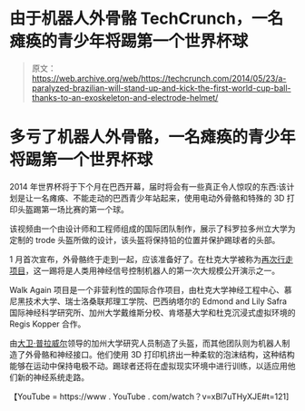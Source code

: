 # 由于机器人外骨骼 TechCrunch，一名瘫痪的青少年将踢第一个世界杯球

> 原文：<https://web.archive.org/web/https://techcrunch.com/2014/05/23/a-paralyzed-brazilian-will-stand-up-and-kick-the-first-world-cup-ball-thanks-to-an-exoskeleton-and-electrode-helmet/>

# 多亏了机器人外骨骼，一名瘫痪的青少年将踢第一个世界杯球

2014 年世界杯将于下个月在巴西开幕，届时将会有一些真正令人惊叹的东西:该计划是让一名瘫痪、不能走动的巴西青少年站起来，使用电动外骨骼和特殊的 3D 打印头盔踢第一场比赛的第一个球。

该视频由一个由设计师和工程师组成的国际团队制作，展示了科罗拉多州立大学为定制的 trode 头盔所做的设计，该头盔将保持铅的位置并保护踢球者的头部。

1 月首次宣布，外骨骼终于走到一起，应该准备好了。在杜克大学被称为[再次行走项目](https://web.archive.org/web/20221209041319/http://virtualreality.duke.edu/project/walk-again-project/)，这一踢将是人类用神经信号控制机器人的第一次大规模公开演示之一。

Walk Again 项目是一个非营利性的国际合作项目，由杜克大学神经工程中心、慕尼黑技术大学、瑞士洛桑联邦理工学院、巴西纳塔尔的 Edmond and Lily Safra 国际神经科学研究所、加州大学戴维斯分校、肯塔基大学和杜克沉浸式虚拟环境的 Regis Kopper 合作。

由[大卫·普拉威尔](https://web.archive.org/web/20221209041319/http://www.linkedin.com/pub/david-prawel/0/512/b7)领导的加州大学研究人员制造了头盔，而其他团队则为机器人制造了外骨骼和神经接口。他们使用 3D 打印机挤出一种柔软的泡沫结构，这种结构能够在运动中保持电极不动。踢球者还将在虚拟现实环境中进行训练，以适应用他们新的神经系统走路。

【YouTube = https://www . YouTube . com/watch？v=xBl7uTHyXJE#t=121]